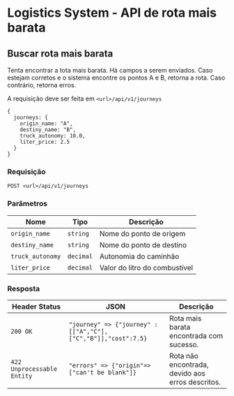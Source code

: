 # Logistics System - API de rota mais barata

## Buscar rota mais barata
Tenta encontrar a tota mais barata. Há campos a serem enviados. Caso estejam corretos e o sistema encontre os pontos A e B, retorna a rota. Caso contrário, retorna erros.

A requisição deve ser feita em `<url>/api/v1/journeys`

```
{
  journeys: {
    origin_name: "A",
    destiny_name: "B",
    truck_autonomy: 10.0,
    liter_price: 2.5
  } 
}

```
### Requisição

```http
POST <url>/api/v1/journeys
```

### Parâmetros

Nome                    |     Tipo | Descrição
------------------------|----------|------------
`origin_name`           | `string` | Nome do ponto de origem
`destiny_name`          | `string` | Nome do ponto de destino
`truck_autonomy`        |`decimal` | Autonomia do caminhão
`liter_price`           |`decimal` | Valor do litro do combustível

### Resposta

Header Status              | JSON                                                           | Descrição
---------------------------|----------------------------------------------------------------|------------
`200 OK`                   | `"journey" => {"journey" :[["A","C"],["C","B"]],"cost":7.5}`   | Rota mais barata encontrada com sucesso.
`422 Unprocessable Entity` | `"errors" => {"origin"=>["can't be blank"]}`                   | Rota não encontrada, devido aos erros descritos.

